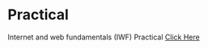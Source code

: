 # Practical
Internet and web fundamentals (IWF) Practical
<a href="https://sanjaybst.github.io/Practical"> Click Here </a>
